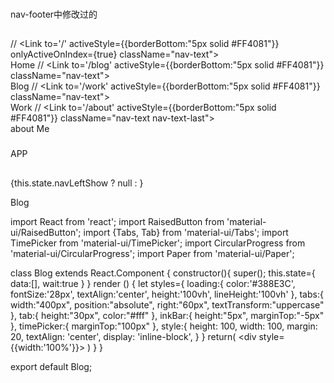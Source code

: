 ###
nav-footer中修改过的

##
// <Link to='/' activeStyle={{borderBottom:"5px solid #FF4081"}} onlyActiveOnIndex={true} className="nav-text"><span className="glyphicon glyphicon-home"></span><br />Home</Link>
// <Link to='/blog' activeStyle={{borderBottom:"5px solid #FF4081"}} className="nav-text"><span className="glyphicon glyphicon-file"></span><br />Blog</Link>
// <Link to='/work' activeStyle={{borderBottom:"5px solid #FF4081"}} className="nav-text"><span className="glyphicon glyphicon-briefcase"></span><br />Work</Link>
// <Link to='/about' activeStyle={{borderBottom:"5px solid #FF4081"}} className="nav-text nav-text-last"><span className="glyphicon glyphicon-user"></span><br />about Me</Link>

###
APP  
##
{this.state.navLeftShow ? null : <NavFooter />}




Blog 


import React from 'react';
import RaisedButton from 'material-ui/RaisedButton';
import {Tabs, Tab} from 'material-ui/Tabs';
import TimePicker from 'material-ui/TimePicker';
import CircularProgress from 'material-ui/CircularProgress';
import Paper from 'material-ui/Paper';

class Blog extends React.Component {
  constructor(){
    super();
    this.state={
      data:[],
      wait:true
    }
  }
  render () {
    let styles={
      loading:{
        color:'#388E3C',
        fontSize:'28px',
        textAlign:'center',
        height:'100vh',
        lineHeight:'100vh'
      },
      tabs:{
        width:"400px",
        position:"absolute",
        right:"60px",
        textTransform:"uppercase"
      },
      tab:{
        height:"30px",
        color:"#fff"
      },
      inkBar:{
        height:"5px",
        marginTop:"-5px"
      },
      timePicker:{
        marginTop:"100px"
      },
      style:{
        height: 100,
        width: 100,
        margin: 20,
        textAlign: 'center',
        display: 'inline-block',
      }
    }
    return(
      <div style={{width:'100%'}}>
      <RaisedButton label="cheng" />
      <Tabs style={styles.tabs}>
            <Tab label="one" />
            <Tab label="two" />
            <Tab label="three" />
      </Tabs>
      <TimePicker style={styles.timePicker}
            hintText="12hr Format"
          />
          <TimePicker
            format="24hr"
            hintText="24hr Format"
          />
          <TimePicker
            disabled={true}
            format="24hr"
            hintText="Disabled TimePicker"
          />
      </div>
    )
  }
}

export default Blog;
